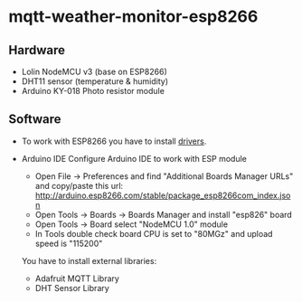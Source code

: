 # mqtt-weather-monitor-esp8266


## Hardware
- Lolin NodeMCU v3 (base on ESP8266)
- DHT11 sensor (temperature & humidity)
- Arduino KY-018 Photo resistor module

## Software
- To work with ESP8266 you have to install [drivers](https://github.com/nodemcu/nodemcu-devkit/tree/master/Drivers).
- Arduino IDE
  Configure Arduino IDE to work with ESP module
  - Open File -> Preferences and find "Additional Boards Manager URLs" and copy/paste this url: http://arduino.esp8266.com/stable/package_esp8266com_index.json
  - Open Tools -> Boards -> Boards Manager and install "esp826" board
  - Open Tools -> Board select "NodeMCU 1.0" module
  - In Tools double check board CPU is set to "80MGz" and upload speed is "115200"
  
  You have to install external libraries:
  - Adafruit MQTT Library
  - DHT Sensor Library

